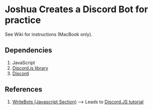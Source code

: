 # Joshua Creates a Discord Bot for practice

See Wiki for instructions (MacBook only).

## Dependencies

1. JavaScript
2. [Discord.js library](https://discord.js.org/#/docs/discord.js/stable/general/welcome)
3. [Discord](https://discord.com/developers)

## References

1. [WriteBots (Javascript Section)](https://www.writebots.com/how-to-make-a-discord-bot/#javascript-the-most-popular-way-to-make-a-discord-bot) --> Leads to [Discord.JS tutorial](https://discordjs.guide/preparations/#installing-node-js)
